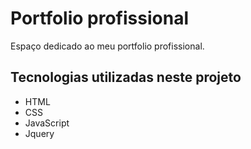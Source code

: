 # Portfolio profissional

Espaço dedicado ao meu portfolio profissional.

## Tecnologias utilizadas neste projeto

- HTML
- CSS
- JavaScript
- Jquery
